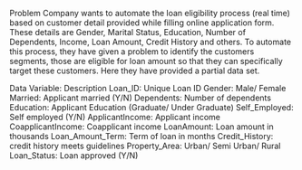 Problem
Company wants to automate the loan eligibility process (real time) based on customer detail provided while filling online application form. These details are Gender, Marital Status, Education, Number of Dependents, Income, Loan Amount, Credit History and others. To automate this process, they have given a problem to identify the customers segments, those are eligible for loan amount so that they can specifically target these customers. Here they have provided a partial data set.

Data
Variable:             Description
Loan_ID:              Unique Loan ID
Gender:               Male/ Female
Married:              Applicant married (Y/N)
Dependents:           Number of dependents
Education:            Applicant Education (Graduate/ Under Graduate)
Self_Employed:        Self employed (Y/N)
ApplicantIncome:      Applicant income
CoapplicantIncome:    Coapplicant income
LoanAmount:           Loan amount in thousands
Loan_Amount_Term:     Term of loan in months
Credit_History:       credit history meets guidelines
Property_Area:        Urban/ Semi Urban/ Rural
Loan_Status:          Loan approved (Y/N)
